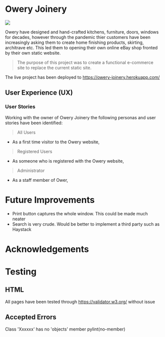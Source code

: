 # Owery Joinery

<img src="readme-images/mockup-header.jpg" style="margin: 0;">

Owery have designed and hand-crafted kitchens, furniture, doors, windows for decades, however through the pandemic thier customers have been increasingly asking them to create home finishing products, skirting, architrave etc. This led them to opening their own online eBay shop fronted by their own static website.

>
> The purpose of this project was to create a functional e-commerce site to replace the current static site.
>


The live project has been deployed to https://owery-joinery.herokuapp.com/

## User Experience (UX)

### User Stories

Working with the owner of Owery Joinery the following personas and user stories have been identified:

>
> All Users
>

- As a first time visitor to the Owery website,

>
> Registered Users
>
- As someone who is registered with the Owery website, 
    
>
> Administrator
>
- As a staff member of Ower,

# Future Improvements
- Print button captures the whole window. This could be made much neater
- Search is very crude. Would be better to implement a third party such as Haystack

# Acknowledgements

# Testing
## HTML
All pages have been tested through https://validator.w3.org/ without issue

## Accepted Errors
Class 'Xxxxxx' has no 'objects' member pylint(no-member)

